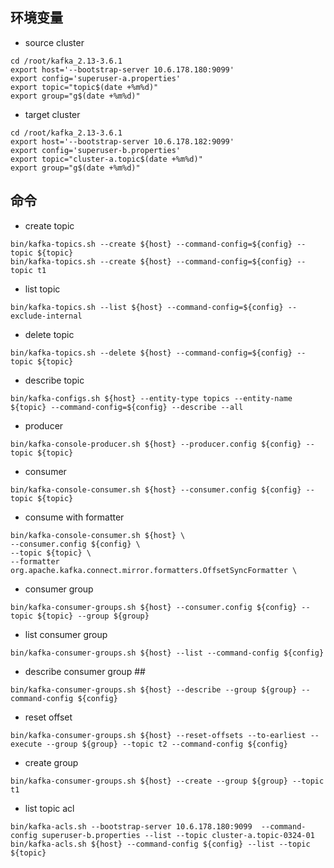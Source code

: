 ## 环境变量
- source cluster
```asciidoc
cd /root/kafka_2.13-3.6.1
export host='--bootstrap-server 10.6.178.180:9099'
export config='superuser-a.properties'
export topic="topic$(date +%m%d)"
export group="g$(date +%m%d)"
```

- target cluster
```asciidoc
cd /root/kafka_2.13-3.6.1
export host='--bootstrap-server 10.6.178.182:9099'
export config='superuser-b.properties'
export topic="cluster-a.topic$(date +%m%d)"
export group="g$(date +%m%d)"
```

## 命令
- create topic
```asciidoc
bin/kafka-topics.sh --create ${host} --command-config=${config} --topic ${topic}
bin/kafka-topics.sh --create ${host} --command-config=${config} --topic t1
```

- list topic
```asciidoc
bin/kafka-topics.sh --list ${host} --command-config=${config} --exclude-internal
```

- delete topic
```asciidoc
bin/kafka-topics.sh --delete ${host} --command-config=${config} --topic ${topic}
```

- describe topic
```asciidoc
bin/kafka-configs.sh ${host} --entity-type topics --entity-name ${topic} --command-config=${config} --describe --all
```

- producer
```asciidoc
bin/kafka-console-producer.sh ${host} --producer.config ${config} --topic ${topic}
```

- consumer
```asciidoc
bin/kafka-console-consumer.sh ${host} --consumer.config ${config} --topic ${topic}
```

- consume with formatter
```asciidoc
bin/kafka-console-consumer.sh ${host} \
--consumer.config ${config} \
--topic ${topic} \
--formatter org.apache.kafka.connect.mirror.formatters.OffsetSyncFormatter \

```

- consumer group
```asciidoc
bin/kafka-consumer-groups.sh ${host} --consumer.config ${config} --topic ${topic} --group ${group}
```

- list consumer group
```asciidoc
bin/kafka-consumer-groups.sh ${host} --list --command-config ${config}
```

- describe consumer group ##
```asciidoc
bin/kafka-consumer-groups.sh ${host} --describe --group ${group} --command-config ${config}
```

- reset offset
```asciidoc
bin/kafka-consumer-groups.sh ${host} --reset-offsets --to-earliest --execute --group ${group} --topic t2 --command-config ${config}
```

- create group
```asciidoc
bin/kafka-consumer-groups.sh ${host} --create --group ${group} --topic t1
```

- list topic acl
```asciidoc
bin/kafka-acls.sh --bootstrap-server 10.6.178.180:9099  --command-config superuser-b.properties --list --topic cluster-a.topic-0324-01
bin/kafka-acls.sh ${host} --command-config ${config} --list --topic ${topic}
```
